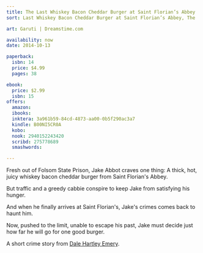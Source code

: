 ```yaml
---
title: The Last Whiskey Bacon Cheddar Burger at Saint Florian’s Abbey
sort: Last Whiskey Bacon Cheddar Burger at Saint Florian’s Abbey, The

art: Garuti | Dreamstime.com

availability: now
date: 2014-10-13

paperback:
  isbn: 14
  price: $4.99
  pages: 38

ebook:
  price: $2.99
  isbn: 15
offers:
  amazon:
  ibooks:
  inktera: 3a961b59-84cd-4873-aa00-0b5f290ac3a7
  kindle: B00NI5CR0A
  kobo:
  nook: 2940152243420
  scribd: 275778689
  smashwords:

---
```

Fresh out of Folsom State Prison,
Jake Abbot craves one thing:
A thick, hot, juicy whiskey bacon cheddar burger
from Saint Florian's Abbey.

But traffic and a greedy cabbie
conspire to keep Jake from satisfying his hunger.

And when he finally arrives at Saint Florian's,
Jake's crimes comes back to haunt him.

Now,
pushed to the limit,
unable to escape his past,
Jake must decide
just how far he will go
for one good burger.

A short crime story
from [Dale Hartley Emery](http://dalehartleyemery.com/).
